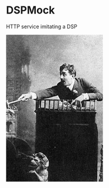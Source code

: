 DSPMock
=======
HTTP service imitating a DSP

![Jack Hammerton from The Highest Bidder](https://raw.githubusercontent.com/Avocarrot/dspmock/master/jack_hammerton.jpg)
